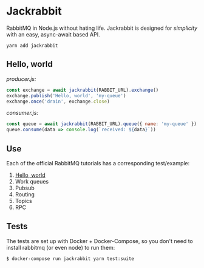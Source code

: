 # Jackrabbit

RabbitMQ in Node.js without hating life.
Jackrabbit is designed for *simplicity* with an easy, async-await based API.

```
yarn add jackrabbit
```

## Hello, world

*producer.js:*

```js
const exchange = await jackrabbit(RABBIT_URL).exchange()
exchange.publish('Hello, world', 'my-queue')
exchange.once('drain', exchange.close)
```

*consumer.js:*

```js
const queue = await jackrabbit(RABBIT_URL).queue({ name: 'my-queue' })
queue.consume(data => console.log(`received: ${data}`))
```

## Use

Each of the official RabbitMQ tutorials has a corresponding test/example:

1. [Hello, world](test/hello.test.js)
2. Work queues
3. Pubsub
4. Routing
5. Topics
6. RPC


## Tests

The tests are set up with Docker + Docker-Compose,
so you don't need to install rabbitmq (or even node) to run them:

```
$ docker-compose run jackrabbit yarn test:suite
```
